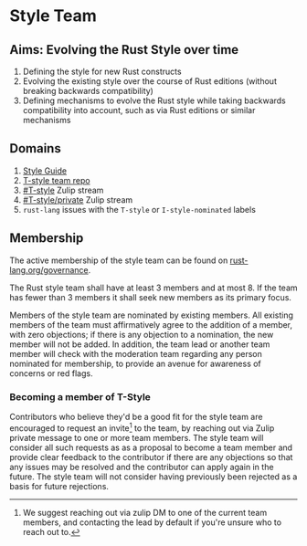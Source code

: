 # Style Team

## Aims: Evolving the Rust Style over time

1. Defining the style for new Rust constructs
2. Evolving the existing style over the course of Rust editions (without breaking backwards compatibility)
3. Defining mechanisms to evolve the Rust style while taking backwards compatibility into account, such as via Rust editions or similar mechanisms

## Domains

1. [Style Guide](https://github.com/rust-lang/fmt-rfcs/blob/master/guide/guide.md)
2. [T-style team repo](https://github.com/rust-lang/fmt-rfcs/)
3. [#T-style](https://rust-lang.zulipchat.com/#narrow/stream/346005-t-style) Zulip stream
4. [#T-style/private](https://rust-lang.zulipchat.com/#narrow/stream/353175-t-style.2Fprivate) Zulip stream
5. `rust-lang` issues with the `T-style` or `I-style-nominated` labels

## Membership

The active membership of the style team can be found on [rust-lang.org/governance](https://github.com/rust-lang/team/blob/master/teams/style.toml).

The Rust style team shall have at least 3 members and at most 8. If the team has fewer than 3 members it shall seek new members as its primary focus.

Members of the style team are nominated by existing members. All existing members of the team must affirmatively agree to the addition of a member, with zero objections; if there is any objection to a nomination, the new member will not be added. In addition, the team lead or another team member will check with the moderation team regarding any person nominated for membership, to provide an avenue for awareness of concerns or red flags.

### Becoming a member of T-Style

Contributors who believe they'd be a good fit for the style team are encouraged to request an invite[^1] to the team, by reaching out via Zulip private message to one or more team members. The style team will consider all such requests as as a proposal to become a team member and provide clear feedback to the contributor if there are any objections so that any issues may be resolved and the contributor can apply again in the future. The style team will not consider having previously been rejected as a basis for future rejections.

[^1]: We suggest reaching out via zulip DM to one of the current team members, and contacting the lead by default if you're unsure who to reach out to.
